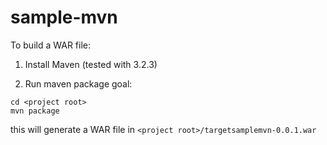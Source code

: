 # sample-mvn

To build a WAR file:

1. Install Maven (tested with 3.2.3)

2. Run maven package goal:

```
cd <project root>
mvn package
```

this will generate a WAR file in `<project root>/targetsamplemvn-0.0.1.war`
